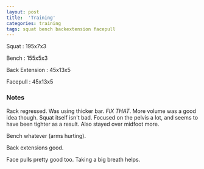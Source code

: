 ```yaml
---
layout: post
title:  'Training'
categories: training
tags: squat bench backextension facepull
---
```


Squat       :   195x7x3

Bench       :   155x5x3

Back Extension      :   45x13x5

Facepull    :   45x13x5

### Notes

Rack regressed. Was using thicker bar. *FIX THAT*. More volume was a good idea though.
Squat itself isn't bad. Focused on the pelvis a lot, and seems to have been tighter as
a result. Also stayed over midfoot more.

Bench whatever (arms hurting).

Back extensions good.

Face pulls pretty good too. Taking a big breath helps.
